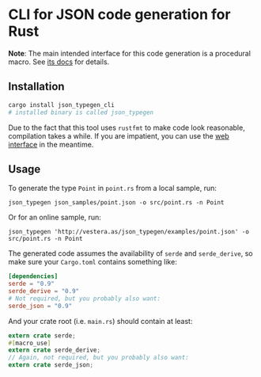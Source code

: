 # CLI for JSON code generation for Rust

**Note**: The main intended interface for this code generation is a procedural macro. See [its docs](https://docs.rs/crate/json_typegen) for details.


## Installation

```sh
cargo install json_typegen_cli
# installed binary is called json_typegen
```

Due to the fact that this tool uses `rustfmt` to make code look reasonable, compilation takes a while. If you are impatient, you can use the [web interface](http://vestera.as/json_typegen/) in the meantime.

## Usage

To generate the type `Point` in `point.rs` from a local sample, run:

```
json_typegen json_samples/point.json -o src/point.rs -n Point
```

Or for an online sample, run:

```
json_typegen 'http://vestera.as/json_typegen/examples/point.json' -o src/point.rs -n Point
```

The generated code assumes the availability of `serde` and `serde_derive`, so make sure your `Cargo.toml` contains something like:

```toml
[dependencies]
serde = "0.9"
serde_derive = "0.9"
# Not required, but you probably also want:
serde_json = "0.9"
```

And your crate root (i.e. `main.rs`) should contain at least:

```rust
extern crate serde;
#[macro_use]
extern crate serde_derive;
// Again, not required, but you probably also want:
extern crate serde_json;
```
